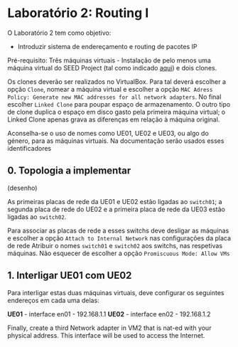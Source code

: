 # Laboratório 2: Routing I

O Laboratório 2 tem como objetivo:
- Introduzir sistema de endereçamento e routing de pacotes IP

Pré-requisito: Três máquinas virtuais - Instalação de pelo menos uma máquina virtual do SEED Project (tal como indicado [aqui](https://github.com/pmrosa-classes/ComputerNetworksEI/blob/main/AulasLabsPraticos/AulasLabsPraticos.md)) e dois clones.

Os clones deverão ser realizados no VirtualBox. Para tal deverá escolher a opção `Clone`, nomear a máquina virtual e escolher a opção `MAC Adress Policy: Generate new MAC addresses for all network adapters`. No final escolher `Linked Clone` para poupar espaço de armazenamento. O outro tipo de clone duplica o espaço em disco gasto pela primeira máquina virtual; o Linked Clone apenas grava as diferenças em relação à máquina original.

Aconselha-se o uso de nomes como UE01, UE02 e UE03, ou algo do género, para as máquinas virtuais. Na documentação serão usados esses identificadores

## 0. Topologia a implementar

(desenho)

As primeiras placas de rede da UE01 e UE02 estão ligadas ao `switch01`; a segunda placa de rede do UE02 e a primeira placa de rede da UE03 estão ligadas ao `switch02`.

Para associar as placas de rede a esses switchs deve desligar as máquinas e escolher a opção `Attach to Internal Network` nas configurações da placa de rede
Atribuir o nomes `switch01` e `switch02` aos switchs, nas respetivas máquinas. Não esquecer de escolher a opção `Promiscuous Mode: Allow VMs`

## 1. Interligar UE01 com UE02

Para interligar estas duas máquinas virtuais, deve configurar os seguintes endereços em cada uma delas:

**UE01** - interface en01 - 192.168.1.1
**UE02** - interface en02 - 192.168.1.2









Finally, create a third Network adapter in VM2 that is nat-ed with your physical address. This interface will be used to access the Internet.
